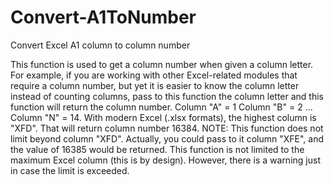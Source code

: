 # Convert-A1ToNumber
 Convert Excel A1 column to column number

This function is used to get a column number when given a column letter.
For example, if you are working with other Excel-related modules that require a column number,
but yet it is easier to know the column letter instead of counting columns, pass to this function the column letter
and this function will return the column number.
Column "A" = 1
Column "B" = 2 ...
Column "N" = 14.
With modern Excel (.xlsx formats), the highest column is "XFD". That will return column number 16384.
NOTE: This function does not limit beyond column "XFD". Actually, you could pass to it column "XFE",
and the value of 16385 would be returned. This function is not limited to the maximum Excel column
(this is by design).  However, there is a warning just in case the limit is exceeded.
